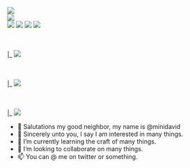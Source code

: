 
<img src="https://img.shields.io/badge/Folder Of Some Skills I Have-000000?style-for-the-badge"></img>
<br>
<img src="https://img.shields.io/badge/Lua-000000?style=for-the-badge&logo=lua&logoColor=white"></img>
<br>
<img src="https://img.shields.io/badge/TIC-80-FFFFFF?style=for-the-badge&logo=tic80&logoColor=blue"></img>
<img src="https://img.shields.io/badge/Love2D-FFFFFF?style=for-the-badge&logo=love2d&logoColor=blue"></img>
<img src="https://img.shields.io/badge/PICO-8-FFFFFF?style=for-the-badge&logo=pico8&logoColor=red"></img>
<img src="https://img.shields.io/badge/Defold-FFFFFF?style=for-the-badge&logo=defold&logoColor=white"></img>


<br><br>
|_      <img src="https://img.shields.io/badge/Dart-000000?style=for-the-badge&logo=dart&logoColor=black"></img>


<br><br>
|_      <img src="https://img.shields.io/badge/HTML5-000000?style=for-the-badge&logo=HTML5&logoColor=white"></img>


<br><br>
|_      <img src="https://img.shields.io/badge/C++-000000?style=for-the-badge&logo=HTML5&logoColor=black"></img>


- 👋 Salutations my good neighbor, my name is @minidavid
- 👀 Sincerely unto you, I say I am interested in many things.
- 🌱 I’m currently learning the craft of many things.
- 💞️ I’m looking to collaborate on many things.
- 📫 You can @ me on twitter or something.

<!---
minidavid/minidavid is a ✨ special ✨ repository because its `README.md` (this file) appears on your GitHub profile.
You can click the Preview link to take a look at your changes.
--->
